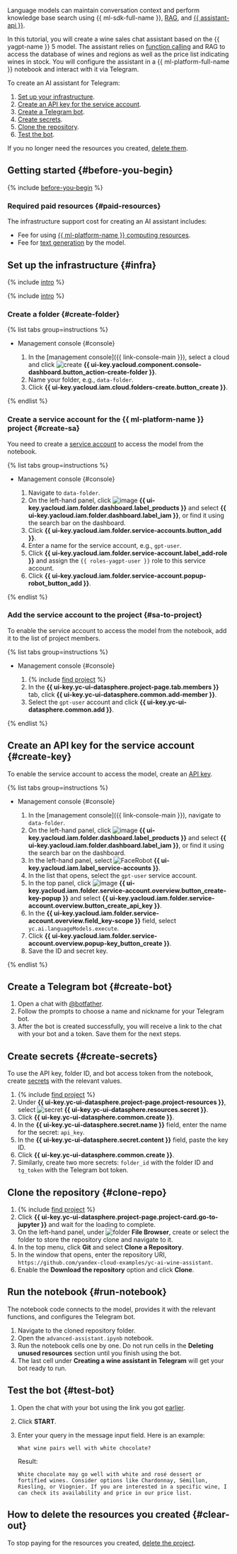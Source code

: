 

Language models can maintain conversation context and perform knowledge base search using {{ ml-sdk-full-name }}, [RAG](https://en.wikipedia.org/wiki/Retrieval-augmented_generation), and [{{ assistant-api }}](../../ai-studio/concepts/assistant/index.md).

In this tutorial, you will create a wine sales chat assistant based on the {{ yagpt-name }} 5 model. The assistant relies on [function calling](../../ai-studio/concepts/generation/function-call.md) and RAG to access the database of wines and regions as well as the price list indicating wines in stock. You will configure the assistant in a {{ ml-platform-full-name }} notebook and interact with it via Telegram.

To create an AI assistant for Telegram:

1. [Set up your infrastructure](#infra).
1. [Create an API key for the service account](#create-key).
1. [Create a Telegram bot](#create-bot).
1. [Create secrets](#create-secrets).
1. [Clone the repository](#clone-repo).
1. [Test the bot](#test-bot).

If you no longer need the resources you created, [delete them](#clear-out).

## Getting started {#before-you-begin}

{% include [before-you-begin](../../_tutorials/_tutorials_includes/before-you-begin-datasphere.md) %}

### Required paid resources {#paid-resources}

The infrastructure support cost for creating an AI assistant includes:

* Fee for using [{{ ml-platform-name }} computing resources](../../datasphere/pricing.md).
* Fee for [text generation](../../ai-studio/pricing.md) by the model.

## Set up the infrastructure {#infra}

{% include [intro](../../_includes/datasphere/infra-intro.md) %}

{% include [intro](../../_includes/datasphere/federation-disclaimer.md) %}

### Create a folder {#create-folder}

{% list tabs group=instructions %}

- Management console {#console}

  1. In the [management console]({{ link-console-main }}), select a cloud and click ![create](../../_assets/console-icons/plus.svg) **{{ ui-key.yacloud.component.console-dashboard.button_action-create-folder }}**.
  1. Name your folder, e.g., `data-folder`.
  1. Click **{{ ui-key.yacloud.iam.cloud.folders-create.button_create }}**.

{% endlist %}

### Create a service account for the {{ ml-platform-name }} project {#create-sa}

You need to create a [service account](../../iam/concepts/users/service-accounts.md) to access the model from the notebook.

{% list tabs group=instructions %}

- Management console {#console}

  1. Navigate to `data-folder`.
  1. On the left-hand panel, click ![image](../../_assets/console-icons/dots-9.svg) **{{ ui-key.yacloud.iam.folder.dashboard.label_products }}** and select **{{ ui-key.yacloud.iam.folder.dashboard.label_iam }}**, or find it using the search bar on the dashboard.
  1. Click **{{ ui-key.yacloud.iam.folder.service-accounts.button_add }}**.
  1. Enter a name for the service account, e.g., `gpt-user`.
  1. Click **{{ ui-key.yacloud.iam.folder.service-account.label_add-role }}** and assign the `{{ roles-yagpt-user }}` role to this service account.
  1. Click **{{ ui-key.yacloud.iam.folder.service-account.popup-robot_button_add }}**.

{% endlist %}

### Add the service account to the project {#sa-to-project}

To enable the service account to access the model from the notebook, add it to the list of project members.

{% list tabs group=instructions %}

- Management console {#console}

  1. {% include [find project](../../_includes/datasphere/ui-find-project.md) %}
  1. In the **{{ ui-key.yc-ui-datasphere.project-page.tab.members }}** tab, click **{{ ui-key.yc-ui-datasphere.common.add-member }}**.
  1. Select the `gpt-user` account and click **{{ ui-key.yc-ui-datasphere.common.add }}**.

{% endlist %}

## Create an API key for the service account {#create-key}

To enable the service account to access the model, create an [API key](../../iam/concepts/authorization/api-key.md).

{% list tabs group=instructions %}

- Management console {#console}

  1. In the [management console]({{ link-console-main }}), navigate to `data-folder`.
  1. On the left-hand panel, click ![image](../../_assets/console-icons/dots-9.svg) **{{ ui-key.yacloud.iam.folder.dashboard.label_products }}** and select **{{ ui-key.yacloud.iam.folder.dashboard.label_iam }}**, or find it using the search bar on the dashboard.
  1. In the left-hand panel, select ![FaceRobot](../../_assets/console-icons/face-robot.svg) **{{ ui-key.yacloud.iam.label_service-accounts }}**.
  1. In the list that opens, select the `gpt-user` service account.
  1. In the top panel, click ![image](../../_assets/console-icons/plus.svg) **{{ ui-key.yacloud.iam.folder.service-account.overview.button_create-key-popup }}** and select **{{ ui-key.yacloud.iam.folder.service-account.overview.button_create_api_key }}**.
  1. In the **{{ ui-key.yacloud.iam.folder.service-account.overview.field_key-scope }}** field, select `yc.ai.languageModels.execute`.
  1. Click **{{ ui-key.yacloud.iam.folder.service-account.overview.popup-key_button_create }}**.
  1. Save the ID and secret key.

{% endlist %}

## Create a Telegram bot {#create-bot}

1. Open a chat with [@botfather](https://t.me/botfather).
1. Follow the prompts to choose a name and nickname for your Telegram bot.
1. After the bot is created successfully, you will receive a link to the chat with your bot and a token. Save them for the next steps.

## Create secrets {#create-secrets}

To use the API key, folder ID, and bot access token from the notebook, create [secrets](../../datasphere/concepts/secrets.md) with the relevant values.

1. {% include [find project](../../_includes/datasphere/ui-find-project.md) %}
1. Under **{{ ui-key.yc-ui-datasphere.project-page.project-resources }}**, select ![secret](../../_assets/console-icons/shield-check.svg) **{{ ui-key.yc-ui-datasphere.resources.secret }}**.
1. Click **{{ ui-key.yc-ui-datasphere.common.create }}**.
1. In the **{{ ui-key.yc-ui-datasphere.secret.name }}** field, enter the name for the secret: `api_key`.
1. In the **{{ ui-key.yc-ui-datasphere.secret.content }}** field, paste the key ID.
1. Click **{{ ui-key.yc-ui-datasphere.common.create }}**.
1. Similarly, create two more secrets: `folder_id` with the folder ID and `tg_token` with the Telegram bot token.

## Clone the repository {#clone-repo}

1. {% include [find project](../../_includes/datasphere/ui-find-project.md) %}
1. Click **{{ ui-key.yc-ui-datasphere.project-page.project-card.go-to-jupyter }}** and wait for the loading to complete.
1. On the left-hand panel, under ![folder](../../_assets/datasphere/jupyterlab/folder.svg) **File Browser**, create or select the folder to store the repository clone and navigate to it.
1. In the top menu, click **Git** and select **Clone a Repository**.
1. In the window that opens, enter the repository URI, `https://github.com/yandex-cloud-examples/yc-ai-wine-assistant`.
1. Enable the **Download the repository** option and click **Clone**.

## Run the notebook {#run-notebook}

The notebook code connects to the model, provides it with the relevant functions, and configures the Telegram bot.

1. Navigate to the cloned repository folder.
1. Open the `advanced-assistant.ipynb` notebook.
1. Run the notebook cells one by one. Do not run cells in the **Deleting unused resources** section until you finish using the bot.
1. The last cell under **Creating a wine assistant in Telegram** will get your bot ready to run.

## Test the bot {#test-bot}

1. Open the chat with your bot using the link you got [earlier](#create-bot).
1. Click **START**.
1. Enter your query in the message input field. Here is an example:

   ```text
   What wine pairs well with white chocolate?
   ```

   Result:

   ```text
   White chocolate may go well with white and rosé dessert or fortified wines. Consider options like Chardonnay, Sémillon, Riesling, or Viognier. If you are interested in a specific wine, I can check its availability and price in our price list.
   ```

## How to delete the resources you created {#clear-out}

To stop paying for the resources you created, [delete the project](../../datasphere/operations/projects/delete.md).
